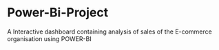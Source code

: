 # Power-Bi-Project

A Interactive dashboard containing analysis of sales of the E-commerce organisation using POWER-BI
